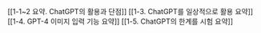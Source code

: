 [[1-1~2 요약. ChatGPT의 활용과 단점]]
[[1-3. ChatGPT를 일상적으로 활용 요약]]
[[1-4. GPT-4 이미지 입력 기능 요약]]
[[1-5. ChatGPT의 한계를 시험 요약]]